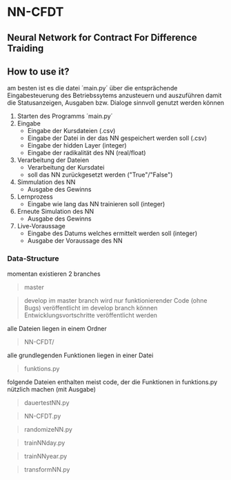 # NN-CFDT

## Neural Network for Contract For Difference Traiding

## How to use it?

am besten ist es die datei ´main.py´ über die entsprächende Eingabesteuerung des Betriebssytems anzusteuern und auszuführen
damit die Statusanzeigen, Ausgaben bzw. Dialoge sinnvoll genutzt werden können

1. Starten des Programms ´main.py´
2. Eingabe
    - Eingabe der Kursdateien (.csv)
    - Eingabe der Datei in der das NN gespeichert werden soll (.csv)
    - Eingabe der hidden Layer (integer)
    - Eingabe der radikalität des NN (real/float)
3. Verarbeitung der Dateien
    - Verarbeitung der Kursdatei
    - soll das NN zurückgesetzt werden ("True"/"False")
4. Simmulation des NN
    - Ausgabe des Gewinns
5. Lernprozess
    - Eingabe wie lang das NN trainieren soll (integer)
6. Erneute Simulation des NN
    - Ausgabe des Gewinns
7. Live-Voraussage
    - Eingabe des Datums welches ermittelt werden soll (integer)
    - Ausgabe der Voraussage des NN

### Data-Structure

momentan existieren 2 branches
>master

>develop
im master branch wird nur funktionierender Code (ohne Bugs) veröffentlicht
im develop branch können Entwicklungsvortschritte veröffentlicht werden

alle Dateien liegen in einem Ordner 
>NN-CFDT/

alle grundlegenden Funktionen liegen in einer Datei
>funktions.py

folgende Dateien enthalten meist code, der die Funktionen in funktions.py nützlich machen (mit Ausgabe)
>dauertestNN.py

>NN-CFDT.py

>randomizeNN.py

>trainNNday.py

>trainNNyear.py

>transformNN.py